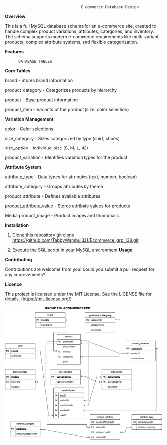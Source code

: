                                       E-commerce Database Design

**Overview**

This is a full MySQL database schema for an e-commerce site, created to handle complex product variations, attributes, categories, and inventory. The schema supports modern e-commerce requirements like multi-variant products, complex attribute systems, and flexible categorization.

**Features**

          DATABASE TABLES
           
**Core Tables**

brand - Stores brand information

product_category - Categorizes products by hierarchy

product - Base product information

product_item - Variants of the product (size, color selection)

**Variation Management**

color - Color selections

size_category - Sizes categorized by type (shirt, shoes)

size_option - Individual size (S, M, L, 42)

product_variation - Identifies variation types for the product

**Attribute System**


attribute_type - Data types for attributes (text, number, boolean)

attribute_category - Groups attributes by theme

product_attribute - Defines available attributes

product_attribute_value - Stores attribute values for products

Media
product_image - Product images and thumbnails

**Installation**

1. Clone this repository
  git clone https://github.com/TabbyWambui331/Ecommerce_grp_138.git

2. Execute the SQL script in your MySQL environment
**Usage**

**Contributing**

Contributions are welcome from you! Could you submit a pull request for any improvements?

**Licence**

This project is licensed under the MIT License. See the LICENSE file for details.
(https://mit-license.org/)

![ERD](EcommerceERD.jpg)




